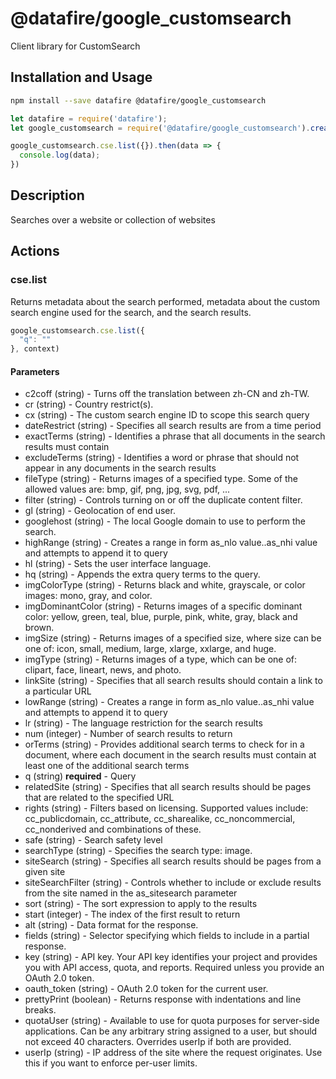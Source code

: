 # @datafire/google_customsearch

Client library for CustomSearch

## Installation and Usage
```bash
npm install --save datafire @datafire/google_customsearch
```

```js
let datafire = require('datafire');
let google_customsearch = require('@datafire/google_customsearch').create();

google_customsearch.cse.list({}).then(data => {
  console.log(data);
})
```

## Description
Searches over a website or collection of websites

## Actions
### cse.list
Returns metadata about the search performed, metadata about the custom search engine used for the search, and the search results.


```js
google_customsearch.cse.list({
  "q": ""
}, context)
```

#### Parameters
* c2coff (string) - Turns off the translation between zh-CN and zh-TW.
* cr (string) - Country restrict(s).
* cx (string) - The custom search engine ID to scope this search query
* dateRestrict (string) - Specifies all search results are from a time period
* exactTerms (string) - Identifies a phrase that all documents in the search results must contain
* excludeTerms (string) - Identifies a word or phrase that should not appear in any documents in the search results
* fileType (string) - Returns images of a specified type. Some of the allowed values are: bmp, gif, png, jpg, svg, pdf, ...
* filter (string) - Controls turning on or off the duplicate content filter.
* gl (string) - Geolocation of end user.
* googlehost (string) - The local Google domain to use to perform the search.
* highRange (string) - Creates a range in form as_nlo value..as_nhi value and attempts to append it to query
* hl (string) - Sets the user interface language.
* hq (string) - Appends the extra query terms to the query.
* imgColorType (string) - Returns black and white, grayscale, or color images: mono, gray, and color.
* imgDominantColor (string) - Returns images of a specific dominant color: yellow, green, teal, blue, purple, pink, white, gray, black and brown.
* imgSize (string) - Returns images of a specified size, where size can be one of: icon, small, medium, large, xlarge, xxlarge, and huge.
* imgType (string) - Returns images of a type, which can be one of: clipart, face, lineart, news, and photo.
* linkSite (string) - Specifies that all search results should contain a link to a particular URL
* lowRange (string) - Creates a range in form as_nlo value..as_nhi value and attempts to append it to query
* lr (string) - The language restriction for the search results
* num (integer) - Number of search results to return
* orTerms (string) - Provides additional search terms to check for in a document, where each document in the search results must contain at least one of the additional search terms
* q (string) **required** - Query
* relatedSite (string) - Specifies that all search results should be pages that are related to the specified URL
* rights (string) - Filters based on licensing. Supported values include: cc_publicdomain, cc_attribute, cc_sharealike, cc_noncommercial, cc_nonderived and combinations of these.
* safe (string) - Search safety level
* searchType (string) - Specifies the search type: image.
* siteSearch (string) - Specifies all search results should be pages from a given site
* siteSearchFilter (string) - Controls whether to include or exclude results from the site named in the as_sitesearch parameter
* sort (string) - The sort expression to apply to the results
* start (integer) - The index of the first result to return
* alt (string) - Data format for the response.
* fields (string) - Selector specifying which fields to include in a partial response.
* key (string) - API key. Your API key identifies your project and provides you with API access, quota, and reports. Required unless you provide an OAuth 2.0 token.
* oauth_token (string) - OAuth 2.0 token for the current user.
* prettyPrint (boolean) - Returns response with indentations and line breaks.
* quotaUser (string) - Available to use for quota purposes for server-side applications. Can be any arbitrary string assigned to a user, but should not exceed 40 characters. Overrides userIp if both are provided.
* userIp (string) - IP address of the site where the request originates. Use this if you want to enforce per-user limits.


